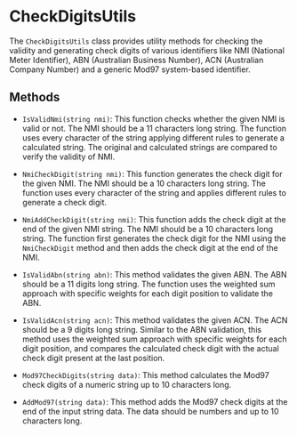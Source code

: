 # CheckDigitsUtils

The `CheckDigitsUtils` class provides utility methods for checking the validity and generating check digits of various identifiers like NMI (National Meter Identifier), ABN (Australian Business Number), ACN (Australian Company Number) and a generic Mod97 system-based identifier.

## Methods

- `IsValidNmi(string nmi)`: This function checks whether the given NMI is valid or not. The NMI should be a 11 characters long string. The function uses every character of the string applying different rules to generate a calculated string. The original and calculated strings are compared to verify the validity of NMI.

- `NmiCheckDigit(string nmi)`: This function generates the check digit for the given NMI. The NMI should be a 10 characters long string. The function uses every character of the string and applies different rules to generate a check digit.

- `NmiAddCheckDigit(string nmi)`: This function adds the check digit at the end of the given NMI string. The NMI should be a 10 characters long string. The function first generates the check digit for the NMI using the `NmiCheckDigit` method and then adds the check digit at the end of the NMI.

- `IsValidAbn(string abn)`: This method validates the given ABN. The ABN should be a 11 digits long string. The function uses the weighted sum approach with specific weights for each digit position to validate the ABN.

- `IsValidAcn(string acn)`: This method validates the given ACN. The ACN should be a 9 digits long string. Similar to the ABN validation, this method uses the weighted sum approach with specific weights for each digit position, and compares the calculated check digit with the actual check digit present at the last position.

- `Mod97CheckDigits(string data)`: This method calculates the Mod97 check digits of a numeric string up to 10 characters long.

- `AddMod97(string data)`: This method adds the Mod97 check digits at the end of the input string data. The data should be numbers and up to 10 characters long.